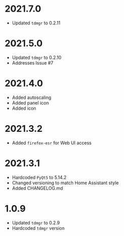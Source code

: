 # 2021.7.0

- Updated `tdmgr` to 0.2.11

# 2021.5.0

- Updated `tdmgr` to 0.2.10
- Addresses Issue #7

# 2021.4.0

- Added autoscaling
- Added panel icon
- Added icon

# 2021.3.2

- Added `firefox-esr` for Web UI access

# 2021.3.1

- Hardcoded `PyQt5` to 5.14.2
- Changed versioning to match Home Assistant style
- Added CHANGELOG.md

# 1.0.9

- Updated `tdmgr` to 0.2.9
- Hardcoded `tdmgr` version
